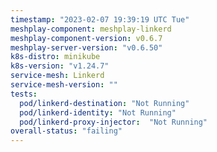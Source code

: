 ```yaml
---
timestamp: "2023-02-07 19:39:19 UTC Tue"
meshplay-component: meshplay-linkerd
meshplay-component-version: v0.6.7
meshplay-server-version: "v0.6.50"
k8s-distro: minikube
k8s-version: "v1.24.7"
service-mesh: Linkerd
service-mesh-version: ""
tests:
  pod/linkerd-destination: "Not Running"
  pod/linkerd-identity: "Not Running"
  pod/linkerd-proxy-injector:  "Not Running"
overall-status: "failing"
---
```

